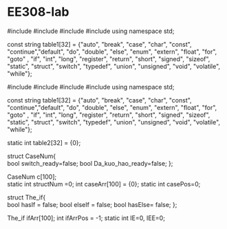 # EE308-lab

#include <iostream>
#include <string>
#include <fstream>
#include <sstream>
using namespace std;

const string table1[32] = {"auto", "break",	"case",	"char",	"const", "continue","default",	"do",
                            "double",	"else",	"enum",	"extern", "float", "for", "goto" , "if",
                            "int",	"long",	"register",	"return", "short", "signed", "sizeof", "static",
                            "struct",	"switch",	"typedef",	"union", "unsigned", "void", "volatile", "while"};

#include <iostream>
#include <string>
#include <fstream>
#include <sstream>
using namespace std;

const string table1[32] = {"auto", "break",	"case",	"char",	"const", "continue","default",	"do",
                            "double",	"else",	"enum",	"extern", "float", "for", "goto" , "if",
                            "int",	"long",	"register",	"return", "short", "signed", "sizeof", "static",
                            "struct",	"switch",	"typedef",	"union", "unsigned", "void", "volatile", "while"};

static int table2[32] = {0};

struct CaseNum{           
	bool switch_ready=false; 
	bool Da_kuo_hao_ready=false; 
};

CaseNum c[100];        
static int structNum =0; 
int caseArr[100] = {0}; 
static int casePos=0;

struct The_if{           
    bool hasIf = false;
	bool elseIf = false;
	bool hasElse= false;
};

The_if ifArr[100];
int ifArrPos = -1;
static int IE=0, IEE=0; 